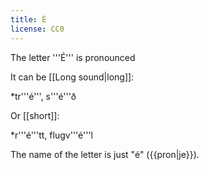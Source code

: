 ```yaml
---
title: É
license: CC0
---
```


The letter '''É''' is pronounced <Audio src="iD48.mp3" inline/>. It is not a single sound but two, "é" is pronounced like "je" (or "yeah" in English) – you start with an Icelandic [[J]] sound and end with an [[E]] sound.

It can be [[Long sound|long]]:

*tr'''é''', s'''é'''ð

Or [[short]]:

*r'''é'''tt, flugv'''é'''l

The name of the letter is just "é" ({{pron|je}}).

